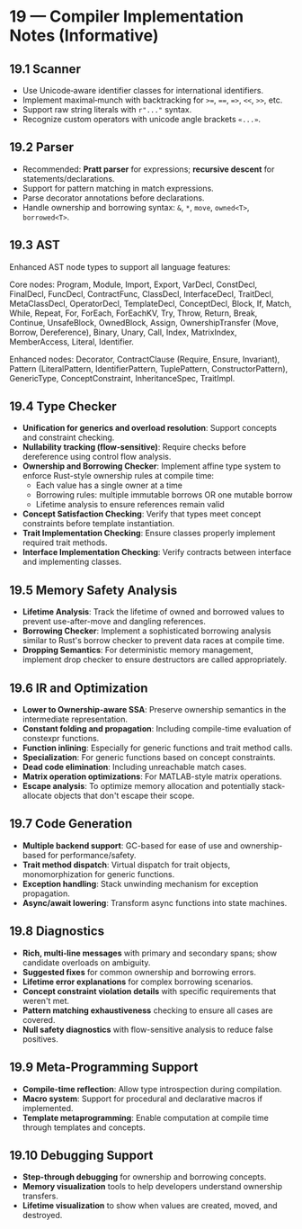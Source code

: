 # 19 — Compiler Implementation Notes (Informative)

## 19.1 Scanner
- Use Unicode‑aware identifier classes for international identifiers.
- Implement maximal‑munch with backtracking for `>=`, `==`, `=>`, `<<`, `>>`, etc.
- Support raw string literals with `r"..."` syntax.
- Recognize custom operators with unicode angle brackets `«...»`.

## 19.2 Parser
- Recommended: **Pratt parser** for expressions; **recursive descent** for statements/declarations.
- Support for pattern matching in match expressions.
- Parse decorator annotations before declarations.
- Handle ownership and borrowing syntax: `&`, `*`, `move`, `owned<T>`, `borrowed<T>`.

## 19.3 AST
Enhanced AST node types to support all language features:

Core nodes: Program, Module, Import, Export, VarDecl, ConstDecl, FinalDecl,
FuncDecl, ContractFunc, ClassDecl, InterfaceDecl, TraitDecl, MetaClassDecl, OperatorDecl, TemplateDecl, ConceptDecl,
Block, If, Match, While, Repeat, For, ForEach, ForEachKV, Try, Throw, Return, Break, Continue, UnsafeBlock, OwnedBlock,
Assign, OwnershipTransfer (Move, Borrow, Dereference),
Binary, Unary, Call, Index, MatrixIndex, MemberAccess, Literal, Identifier.

Enhanced nodes: Decorator, ContractClause (Require, Ensure, Invariant), 
Pattern (LiteralPattern, IdentifierPattern, TuplePattern, ConstructorPattern),
GenericType, ConceptConstraint, InheritanceSpec, TraitImpl.

## 19.4 Type Checker
- **Unification for generics and overload resolution**: Support concepts and constraint checking.
- **Nullability tracking (flow‑sensitive)**: Require checks before dereference using control flow analysis.
- **Ownership and Borrowing Checker**: Implement affine type system to enforce Rust-style ownership rules at compile time:
  - Each value has a single owner at a time
  - Borrowing rules: multiple immutable borrows OR one mutable borrow
  - Lifetime analysis to ensure references remain valid
- **Concept Satisfaction Checking**: Verify that types meet concept constraints before template instantiation.
- **Trait Implementation Checking**: Ensure classes properly implement required trait methods.
- **Interface Implementation Checking**: Verify contracts between interface and implementing classes.

## 19.5 Memory Safety Analysis
- **Lifetime Analysis**: Track the lifetime of owned and borrowed values to prevent use-after-move and dangling references.
- **Borrowing Checker**: Implement a sophisticated borrowing analysis similar to Rust's borrow checker to prevent data races at compile time.
- **Dropping Semantics**: For deterministic memory management, implement drop checker to ensure destructors are called appropriately.

## 19.6 IR and Optimization
- **Lower to Ownership-aware SSA**: Preserve ownership semantics in the intermediate representation.
- **Constant folding and propagation**: Including compile-time evaluation of constexpr functions.
- **Function inlining**: Especially for generic functions and trait method calls.
- **Specialization**: For generic functions based on concept constraints.
- **Dead code elimination**: Including unreachable match cases.
- **Matrix operation optimizations**: For MATLAB-style matrix operations.
- **Escape analysis**: To optimize memory allocation and potentially stack-allocate objects that don't escape their scope.

## 19.7 Code Generation
- **Multiple backend support**: GC-based for ease of use and ownership-based for performance/safety.
- **Trait method dispatch**: Virtual dispatch for trait objects, monomorphization for generic functions.
- **Exception handling**: Stack unwinding mechanism for exception propagation.
- **Async/await lowering**: Transform async functions into state machines.

## 19.8 Diagnostics
- **Rich, multi‑line messages** with primary and secondary spans; show candidate overloads on ambiguity.
- **Suggested fixes** for common ownership and borrowing errors.
- **Lifetime error explanations** for complex borrowing scenarios.
- **Concept constraint violation details** with specific requirements that weren't met.
- **Pattern matching exhaustiveness** checking to ensure all cases are covered.
- **Null safety diagnostics** with flow-sensitive analysis to reduce false positives.

## 19.9 Meta-Programming Support
- **Compile-time reflection**: Allow type introspection during compilation.
- **Macro system**: Support for procedural and declarative macros if implemented.
- **Template metaprogramming**: Enable computation at compile time through templates and concepts.

## 19.10 Debugging Support
- **Step-through debugging** for ownership and borrowing concepts.
- **Memory visualization** tools to help developers understand ownership transfers.
- **Lifetime visualization** to show when values are created, moved, and destroyed.
